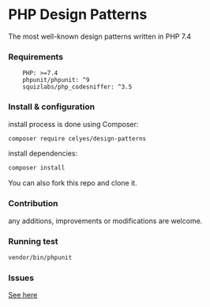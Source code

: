 # PHP Design Patterns

The most well-known design patterns written in PHP 7.4

### Requirements

```
    PHP: >=7.4
    phpunit/phpunit: ^9
    squizlabs/php_codesniffer: ^3.5
```

### Install & configuration

install process is done using Composer:

```bash
composer require celyes/design-patterns
```

install dependencies:

```bash
composer install
```

You can also fork this repo and clone it.

### Contribution

any additions, improvements or modifications are welcome.

### Running test

```bash
vendor/bin/phpunit
```

### Issues

[See here](https://github.com/celyes/design-patterns-php/issues)
